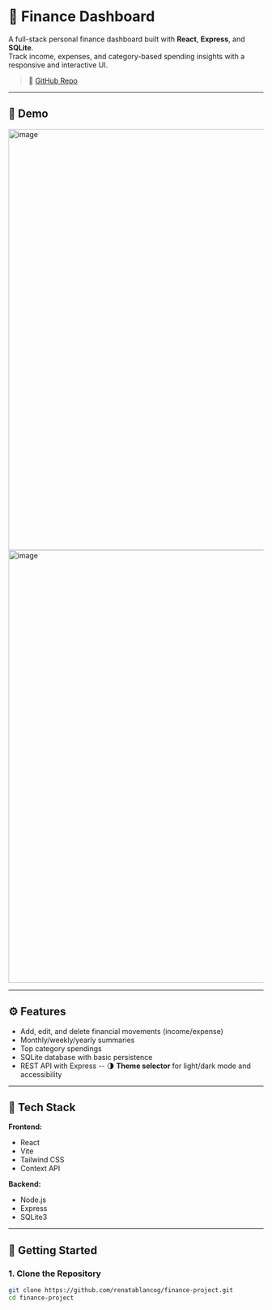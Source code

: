 # 💸 Finance Dashboard

A full-stack personal finance dashboard built with **React**, **Express**, and **SQLite**.  
Track income, expenses, and category-based spending insights with a responsive and interactive UI.

> 🔗 [GitHub Repo](https://github.com/renatablancog/finance-project)

---

## 📸 Demo

<img width="1523" height="830" alt="image" src="https://github.com/user-attachments/assets/f55dca2d-dfc1-4026-9a0a-8ac579313769" />
<img width="1478" height="853" alt="image" src="https://github.com/user-attachments/assets/65fe9b7d-be34-4397-9434-eb73238b3d76" />

---

## ⚙️ Features

- Add, edit, and delete financial movements (income/expense)
- Monthly/weekly/yearly summaries
- Top category spendings
- SQLite database with basic persistence
- REST API with Express
  -- 🌗 **Theme selector** for light/dark mode and accessibility

---

## 🧱 Tech Stack

**Frontend:**

- React
- Vite
- Tailwind CSS
- Context API

**Backend:**

- Node.js
- Express
- SQLite3

---

## 🚀 Getting Started

### 1. Clone the Repository

```bash
git clone https://github.com/renatablancog/finance-project.git
cd finance-project
```
